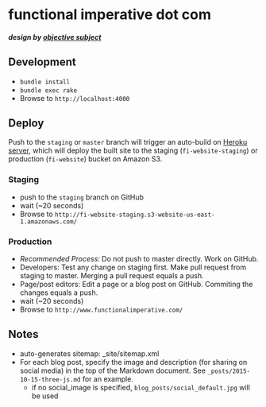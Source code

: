 functional imperative dot com
=============
##### design by [objective subject](http://objectivesubject.com)


## Development

* `bundle install`
* `bundle exec rake`
* Browse to `http://localhost:4000`


## Deploy

Push to the `staging` or `master` branch will trigger an auto-build on [Heroku server](https://github.com/tfchang/fi-website-autobuild), which will deploy the built site to the staging (`fi-website-staging`) or production (`fi-website`) bucket on Amazon S3.

### Staging

* push to the `staging` branch on GitHub
* wait (~20 seconds)
* Browse to `http://fi-website-staging.s3-website-us-east-1.amazonaws.com/`

### Production

* *Recommended Process:* Do not push to master directly. Work on GitHub.
* Developers: Test any change on staging first. Make pull request from staging to master. Merging a pull request equals a push.
* Page/post editors: Edit a page or a blog post on GitHub. Commiting the changes equals a push.
* wait (~20 seconds)
* Browse to `http://www.functionalimperative.com/`


## Notes

* auto-generates sitemap: _site/sitemap.xml
* For each blog post, specify the image and description (for sharing on social media) in the top of the Markdown document. See `_posts/2015-10-15-three-js.md` for an example.
    - if no social_image is specified, `blog_posts/social_default.jpg` will be used
